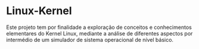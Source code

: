 # Linux-Kernel
Este projeto tem por finalidade a exploração de conceitos e conhecimentos elementares do Kernel Linux, mediante a análise de diferentes aspectos por intermédio de um simulador de sistema operacional de nível básico.
